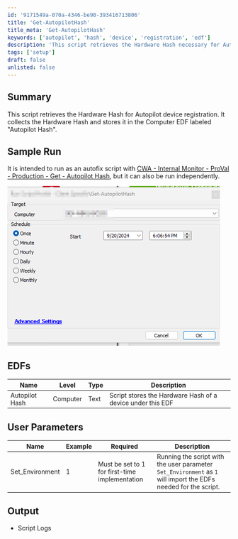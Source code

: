 ```yaml
---
id: '9171549a-070a-4346-be90-393416713806'
title: 'Get-AutopilotHash'
title_meta: 'Get-AutopilotHash'
keywords: ['autopilot', 'hash', 'device', 'registration', 'edf']
description: 'This script retrieves the Hardware Hash necessary for Autopilot device registration and stores it in the Computer EDF labeled "Autopilot Hash". It can be executed as part of an autofix script or independently, and it includes user parameters for initial setup.'
tags: ['setup']
draft: false
unlisted: false
---
```


## Summary

This script retrieves the Hardware Hash for Autopilot device registration. It collects the Hardware Hash and stores it in the Computer EDF labeled "Autopilot Hash".

## Sample Run

It is intended to run as an autofix script with [CWA - Internal Monitor - ProVal - Production - Get - Autopilot Hash](<../monitors/Get - Autopilot Hash.md>), but it can also be run independently.

![Sample Run](../../../static/img/Get-AutopilotHash/image_1.png)

## EDFs

| Name          | Level   | Type  | Description                                                |
|---------------|---------|-------|------------------------------------------------------------|
| Autopilot Hash| Computer| Text  | Script stores the Hardware Hash of a device under this EDF |

## User Parameters

| Name             | Example | Required                                               | Description                                                                                             |
|------------------|---------|------------------------------------------------------|---------------------------------------------------------------------------------------------------------|
| Set_Environment   | 1       | Must be set to 1 for first-time implementation       | Running the script with the user parameter `Set_Environment` as `1` will import the EDFs needed for the script. |

## Output

- Script Logs



